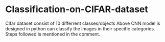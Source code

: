 # Classification-on-CIFAR-dataset
Cifar dataset consist of 10 differrent classes/objects
Above CNN model is designed in python can classify the images in their specific categories.
Steps followed is mentioned in the comment.
